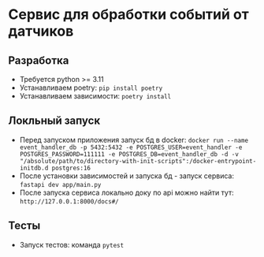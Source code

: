 # Сервис для обработки событий от датчиков

## Разработка
 - Требуется python >= 3.11
 - Устанавливаем poetry: `pip install poetry`
 - Устанавливаем зависимости: `poetry install`

## Локльный запуск
 - Перед запуском приложения запуск бд в docker: 
 ```docker run --name event_handler_db -p 5432:5432 -e POSTGRES_USER=event_handler -e POSTGRES_PASSWORD=111111 -e POSTGRES_DB=event_handler_db -d -v "/absolute/path/to/directory-with-init-scripts":/docker-entrypoint-initdb.d postgres:16```
 - После установки зависимостей и запуска бд - запуск сервиса: `fastapi dev app/main.py`
 - После запуска сервиса локально доку по api можно найти тут: `http://127.0.0.1:8000/docs#/`

## Тесты
 - Запуск тестов: команда `pytest` 